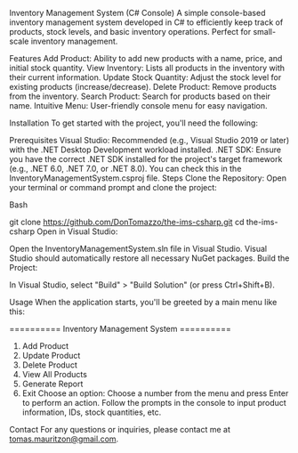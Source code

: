 Inventory Management System (C# Console)
A simple console-based inventory management system developed in C# to efficiently keep track of products, stock levels, and basic inventory operations. Perfect for small-scale inventory management.

Features
Add Product: Ability to add new products with a name, price, and initial stock quantity.
View Inventory: Lists all products in the inventory with their current information.
Update Stock Quantity: Adjust the stock level for existing products (increase/decrease).
Delete Product: Remove products from the inventory.
Search Product: Search for products based on their name.
Intuitive Menu: User-friendly console menu for easy navigation.

Installation
To get started with the project, you'll need the following:

Prerequisites
Visual Studio: Recommended (e.g., Visual Studio 2019 or later) with the .NET Desktop Development workload installed.
.NET SDK: Ensure you have the correct .NET SDK installed for the project's target framework (e.g., .NET 6.0, .NET 7.0, or .NET 8.0). You can check this in the InventoryManagementSystem.csproj file.
Steps
Clone the Repository: Open your terminal or command prompt and clone the project:

Bash

git clone https://github.com/DonTomazzo/the-ims-csharp.git
cd the-ims-csharp
Open in Visual Studio:

Open the InventoryManagementSystem.sln file in Visual Studio.
Visual Studio should automatically restore all necessary NuGet packages.
Build the Project:

In Visual Studio, select "Build" > "Build Solution" (or press Ctrl+Shift+B).

Usage
When the application starts, you'll be greeted by a main menu like this:

========== Inventory Management System ==========
1. Add Product
2. Update Product
3. Delete Product
4. View All Products
5. Generate Report
6. Exit
Choose an option:
Choose a number from the menu and press Enter to perform an action.
Follow the prompts in the console to input product information, IDs, stock quantities, etc.

Contact
For any questions or inquiries, please contact me at tomas.mauritzon@gmail.com.
